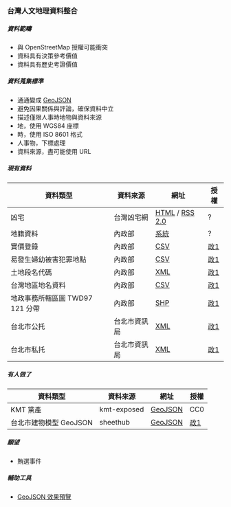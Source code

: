 ### 台灣人文地理資料整合

##### 資料範疇
* 與 OpenStreetMap 授權可能衝突
* 資料具有決策參考價值
* 資料具有歷史考證價值

##### 資料蒐集標準
* 通通變成 [GeoJSON](https://en.wikipedia.org/wiki/GeoJSON)
* 避免因果關係與評論，確保資料中立
* 描述僅限人事時地物與資料來源
* 地，使用 WGS84 座標
* 時，使用 ISO 8601 格式
* 人事物，下標處理
* 資料來源，盡可能使用 URL
 
##### 現有資料
資料類型 | 資料來源 | 網址 | 授權
---- | ---- | ---- | ----
凶宅 | 台灣凶宅網 | [HTML](http://unluckyhouse.com/showthread.php?t=7281) / [RSS 2.0](http://unluckyhouse.com/external.php) | ?
地籍資料 | 內政部 | [系統](http://easymap.land.moi.gov.tw/R02/Index) | ?
實價登錄 | 內政部 | [CSV](http://plvr.land.moi.gov.tw/DownloadOpenData) | [政1](http://data.gov.tw/?q=principle)
易發生婦幼被害犯罪地點 | 內政部 | [CSV](http://data.moi.gov.tw/MoiOD/Data/DataDetail.aspx?oid=DBB18796-8A89-4917-B4AB-D0AF26FAFEDC) | [政1](http://data.gov.tw/?q=principle)
土地段名代碼 | 內政部 | [XML](http://data.moi.gov.tw/MoiOD/Data/DataDetail.aspx?oid=151BCC68-3185-4D80-A3DE-88F2F647B445) | [政1](http://data.gov.tw/?q=principle)
台灣地區地名資料| 內政部 | [CSV](http://data.moi.gov.tw/MoiOD/Data/DataDetail.aspx?oid=72BA3432-7B07-4FF4-86AA-FD9213006920) | [政1](http://data.gov.tw/?q=principle)
地政事務所轄區圖 TWD97 121 分帶 | 內政部 | [SHP](http://data.moi.gov.tw/MoiOD/Data/DataDetail.aspx?oid=45B8A9CF-A2D0-4EC2-9168-BF96CD3C5CEB) | [政1](http://data.gov.tw/?q=principle)
台北市公托 | 台北市資訊局 | [XML](http://data.taipei/opendata/datalist/datasetMeta?oid=01ac5a1d-dfc3-44c7-84a7-6d76bcb2879b) | [政1](http://data.gov.tw/?q=principle)
台北市私托 | 台北市資訊局 | [XML](http://data.taipei/opendata/datalist/datasetMeta?oid=081df75e-85c7-464c-b125-546920911c5c) | [政1](http://data.gov.tw/?q=principle)

##### 有人做了
資料類型 | 資料來源 | 網址 | 授權
---- | ---- | ---- | ----
KMT 黨產 | kmt-exposed | [GeoJSON](https://github.com/kmt-exposed/kmt-exposed.github.io/tree/master/data) | CC0
台北市建物模型 GeoJSON | sheethub | [GeoJSON](https://github.com/sheethub/tpe3d/tree/master/geojsons) | [政1](http://data.gov.tw/?q=principle)

##### 願望
* 賄選事件

##### 輔助工具
* [GeoJSON 效果預覽](http://geojson.io/)
